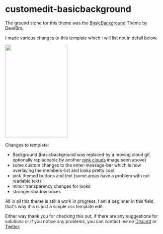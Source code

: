 # customedit-basicbackground

The ground stone for this theme was the [BasicBackground](https://github.com/mwittrien/BetterDiscordAddons/tree/master/Themes/BasicBackground) Theme by DevilBro. 

I made various changes to this template which I will list not in detail below. 

<img src="[https://github.com/dannyluvvv/customedit-basicbackground/assets/140633387/83601713-ed2f-4e82-9611-137ad2db194d]" width="200" height="300">

Changes to template: 



- Background (basicbackground was replaced by a moving cloud gif, optionally replaceable by another [pink clouds](https://imgur.com/s2rCM7Y) image seen above)
- some custom changes to the enter-message-bar which is now overlaying the members-list and looks pretty cool
- pink themed buttons and text (some areas have a problem with not readable text)
- minor transparency changes for looks
- stronger shadow boxes

All in all this theme is still a work in progress. I am a beginner in this field, that's why this is just a simple css template edit.

Either way thank you for checking this out, if there are any suggestions for solutions or if you notice any problems, 
you can contact me on [Discord](https://discordapp.com/users/525663404770197524/) or [Twitter](https://twitter.com/dannisilly).
